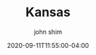 ---
date: 2020-09-11T11:55:00-04:00
title: "Kansas"
ab: "KS"
seo_title: "Contact Kansas Governor"
description: Contact Kansas Governor
author: john shim
url: /kansas/
weight: 1
---